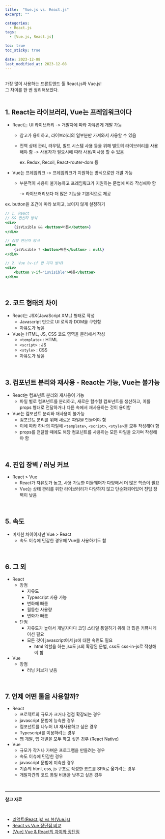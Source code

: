 ```yaml
---
title:  "Vue.js vs. React.js"
excerpt: ""

categories:
  - React.js
tags:
  - [Vue.js, React.js]

toc: true
toc_sticky: true
 
date: 2023-12-08
last_modified_at: 2023-12-08
---
```


<br>
<div class="descipt-font">
가장 많이 사용하는 프론트엔드 툴 React.js와 Vue.js! <br> 그 차이를 한 번 정리해보았다.
</div>
<br>

## **1. React는 라이브러리, Vue는 프레임워크이다**

- React는 UI 라이브러리 -> 개발자에 따라 자유롭게 개발 가능
    - 참고가 용이하고, 라이브러리의 일부분만 가져와서 사용할 수 있음
    - 전역 상태 관리, 라우팅, 빌드 시스템 사용 등을 위해 별도의 라이브러리를 사용해야 함 -> 사용자가 필요시에 따라 사용/미사용 할 수 있음
        
        ex. Redux, Recoil, React-router-dom 등
        
- Vue는 프레임워크 -> 프레임워크가 지원하는 방식으로만 개발 가능
    - 부분적이 사용이 불가능하고 프레임워크가 지원하는 문법에 따라 작성해야 함
        
        -> 라이브러리보다 더 많은 기능을 기본적으로 제공
        

ex. button을 조건에 따라 보이고, 보이지 않게 설정하기

```jsx
// 1. React
// && 연산자 방식
<div>
	{isVisible && <button>버튼</button>}
</div>

// 삼항 연산자 방식
<div>
	{isVisible ? <button>버튼</button> : null}
</div>

// 2. Vue (v-if 한 가지 방식)
<div>
	<button v-if="isVisible">버튼</button>
</div>
```

<br>

## **2. 코드 형태의 차이**

- React는 JSX(JavaScript XML) 형태로 작성
    - Javascript 만으로 UI 로직과 DOM을 구현함
    - 자유도가 높음
- Vue는 HTML, JS, CSS 코드 영역을 분리해서 작성
    - `<template>` : HTML
    - `<script>` : JS
    - `<style>` : CSS
    - 자유도가 낮음

<br>

## **3. 컴포넌트 분리와 재사용 - React는 가능, Vue는 불가능**

- React는 컴포넌트 분리와 재사용이 가능
    - 파일 별로 컴포넌트를 분리하고, 새로운 함수형 컴포넌트를 생산하고, 이를 props 형태로 전달하거나 다른 속에서 재사용하는 것이 용이함
- Vue는 컴포넌트 분리와 재사용이 불가능
    - 컴포넌트 분리를 위해 새로운 파일을 만들어야 함
    - 이에 따라 하나의 파일에 `<template>`, `<script>`, `<style>`을 모두 작성해야 함
    - props를 전달할 때에도 해당 컴포넌트를 사용하는 모든 파일을 오가며 작성해야 함

<br>

## **4. 진입 장벽 / 러닝 커브**

- React > Vue
    - React가 자유도가 높고, 사용 가능한 미들웨어가 다양해서 더 많은 학습이 필요
    - Vue는 상태 관리를 위한 라이브러리가 다양하지 않고 단순화되어있어 진입 장벽이 낮음

<br>

## **5. 속도**

- 미세한 차이이지만 Vue > React
    - 속도 이슈에 민감한 경우에 Vue를 사용하기도 함

<br>

## **6. 그 외**

- React
    - 장점
        - 자유도
        - Typescript 사용 가능
        - 변화에 빠름
        - 월등한 사용량
        - 변화가 빠름
    - 단점
        - 자유도가 높아서 개발자마다 코딩 스타일 통일하기 위해 더 많은 커뮤니케이션 필요
        - 모든 것이 javascript여서 js에 대한 숙련도 필요
            - html 역할을 하는 jsx도 js의 확장된 문법, css도 css-in-js로 작성해야 함
- Vue
    - 장점
        - 러닝 커브가 낮음

<br>

## **7. 언제 어떤 툴을 사용할까?**

- React
    - 프로젝트의 규모가 크거나 점점 확장되는 경우
    - javascript 문법에 능숙한 경우
    - 컴포넌트를 나누어 UI 재사용하고 싶은 경우
    - Typescript를 이용하려는 경우
    - 웹 개발, 앱 개발을 모두 하고 싶은 경우 (React Native)
- Vue
    - 규모가 작거나 가벼운 프로그램을 만들려는 경우
    - 속도 이슈에 민감한 경우
    - javascript 문법에 미숙한 경우
    - 기존의 html, css, js 구조로 작성한 코드를 SPA로 옮기려는 경우
    - 개발자간의 코드 통일 비용을 낮추고 싶은 경우

<br>

---

**참고 자료**

<br>

- [리액트(React.js) vs 뷰(Vue.js)](https://nyol.tistory.com/148)
- [React vs Vue 장단점 비교](https://velog.io/@leehaeun0/React-vs-Vue-%EC%9E%A5%EB%8B%A8%EC%A0%90-%EB%B9%84%EA%B5%90)
- [[Vue] Vue & React의 차이와 장단점](https://koras02.tistory.com/218)

<br>